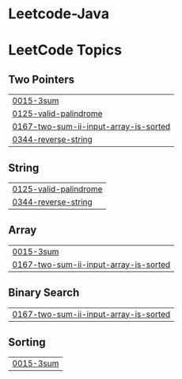 # Leetcode-Java

<!---LeetCode Topics Start-->
# LeetCode Topics
## Two Pointers
|  |
| ------- |
| [0015-3sum](https://github.com/Asnvir/Leetcode-Java/tree/master/0015-3sum) |
| [0125-valid-palindrome](https://github.com/Asnvir/Leetcode-Java/tree/master/0125-valid-palindrome) |
| [0167-two-sum-ii-input-array-is-sorted](https://github.com/Asnvir/Leetcode-Java/tree/master/0167-two-sum-ii-input-array-is-sorted) |
| [0344-reverse-string](https://github.com/Asnvir/Leetcode-Java/tree/master/0344-reverse-string) |
## String
|  |
| ------- |
| [0125-valid-palindrome](https://github.com/Asnvir/Leetcode-Java/tree/master/0125-valid-palindrome) |
| [0344-reverse-string](https://github.com/Asnvir/Leetcode-Java/tree/master/0344-reverse-string) |
## Array
|  |
| ------- |
| [0015-3sum](https://github.com/Asnvir/Leetcode-Java/tree/master/0015-3sum) |
| [0167-two-sum-ii-input-array-is-sorted](https://github.com/Asnvir/Leetcode-Java/tree/master/0167-two-sum-ii-input-array-is-sorted) |
## Binary Search
|  |
| ------- |
| [0167-two-sum-ii-input-array-is-sorted](https://github.com/Asnvir/Leetcode-Java/tree/master/0167-two-sum-ii-input-array-is-sorted) |
## Sorting
|  |
| ------- |
| [0015-3sum](https://github.com/Asnvir/Leetcode-Java/tree/master/0015-3sum) |
<!---LeetCode Topics End-->